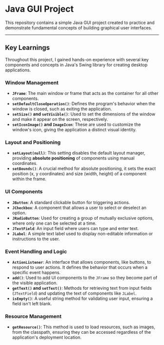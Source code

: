 # Java GUI Project 

This repository contains a simple Java GUI project created to practice and demonstrate fundamental concepts of building graphical user interfaces.

---

## Key Learnings

Throughout this project, I gained hands-on experience with several key components and concepts in Java's Swing library for creating desktop applications.

### Window Management

* **`JFrame`**: The main window or frame that acts as the container for all other components.
* **`setDefaultCloseOperation()`**: Defines the program's behavior when the window is closed, such as exiting the application.
* **`setSize()` and `setVisible()`**: Used to set the dimensions of the window and make it appear on the screen, respectively.
* **`setIconImage()` and `ImageIcon`**: These are used to customize the window's icon, giving the application a distinct visual identity.

### Layout and Positioning

* **`setLayout(null)`**: This setting disables the default layout manager, providing **absolute positioning** of components using manual coordinates.
* **`setBounds()`**: A crucial method for absolute positioning, it sets the exact position (x, y coordinates) and size (width, height) of a component within the frame.

### UI Components

* **`JButton`**: A standard clickable button for triggering actions.
* **`JCheckbox`**: A component that allows a user to select or deselect an option.
* **`JRadioButton`**: Used for creating a group of mutually exclusive options, where only one can be selected at a time.
* **`JTextField`**: An input field where users can type and enter text.
* **`JLabel`**: A simple text label used to display non-editable information or instructions to the user.

### Event Handling and Logic

* **`ActionListener`**: An interface that allows components, like buttons, to respond to user actions. It defines the behavior that occurs when a specific event happens.
* **`add()`**: Used to add UI components to the `JFrame` so they become part of the visible application.
* **`getText()` and `setText()`**: Methods for retrieving text from input fields (`JTextField`) and updating the text of components like `JLabel`.
* **`isEmpty()`**: A useful string method for validating user input, ensuring a field isn't left blank.

### Resource Management

* **`getResource()`**: This method is used to load resources, such as images, from the classpath, ensuring they can be accessed regardless of the application's deployment location.
